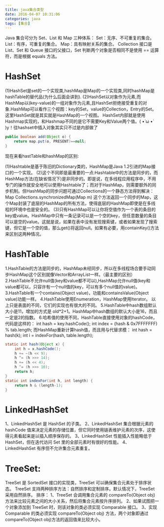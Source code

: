 ```yaml
---
title: java集合类型
date: 2016-04-07 10:31:06
categories: java
tags: [集合]
---
```

Java 集合可分为 Set、List 和 Map 三种体系：
Set：无序、不可重复的集合。
List：有序，可重复的集合。
Map：具有映射关系的集合。
Collection 接口是 List、Set 和 Queue 接口的父接口，Set 判断两个对象是否相同不是使用 == 运算符，而是根据 equals 方法。
<!-- more -->
# HashSet
(1)HashSet是set的一个实现类,hashMap是Map的一个实现类,同时hashMap是hashTable的替代品(为什么后面会讲到).
(2)HashSet以对象作为元素,而HashMap以(key-value)的一组对象作为元素,且HashSet拒绝接受重复的对象.HashMap可以看作三个视图：key的Set，value的Collection，Entry的Set。 这里HashSet就是其实就是HashMap的一个视图。
HashSet内部就是使用Hashmap实现的，和Hashmap不同的是它不需要Key和Value两个值。( •̀ ω •́ )y！往hashset中插入对象其实只不过是内部做了
``` java
public boolean add(Object o) {
	return map.put(o, PRESENT)==null;
}
```
现在来看hastTable和hashMap的区别:

(1)Hashtable是基于陈旧的Dictionary类的，HashMap是Java 1.2引进的Map接口的一个实现。
(2)这个不同即是最重要的一点:Hashtable中的方法是同步的，而HashMap方法(在缺省情况下)是非同步的。即是说，在多线程应用程序中，不用专门的操作就安全地可以使用Hashtable了；而对于HashMap，则需要额外的同步机制。但HashMap的同步问题可通过Collections的一个静态方法得到解决：Map Collections.synchronizedMap(Map m)
这个方法返回一个同步的Map，这个Map封装了底层的HashMap的所有方法，使得底层的HashMap即使是在多线程的环境中也是安全的。
(3)只有HashMap可以让你将空值作为一个表的条目的key或value。HashMap中只有一条记录可以是一个空的key，但任意数量的条目可以是空的value。这就是说，如果在表中没有发现搜索键，或者如果发现了搜索键，但它是一个空的值，那么get()将返回null。如果有必要，用containKey()方法来区别这两种情况。

# HashTable
1.HashTable的方法是同步的，HashMap未经同步，所以在多线程场合要手动同步HashMap这个区别就像Vector和ArrayList一样。（最主要的区别）
2.HashTable不允许null值(key和value都不可以),HashMap允许null值(key和value都可以，只容许有一个null值的key，可以有多个null值的value)。
3.HashTable有一个contains(Object value)，功能和containsValue(Object value)功能一样。
4.HashTable使用Enumeration，HashMap使用Iterator。
以上只是表面的不同，它们的实现也有很大的不同。
5.HashTable中hash数组默认大小是11，增加的方式是 old*2+1。HashMap中hash数组的默认大小是16，而且一定是2的指数。
6.哈希值的使用不同，HashTable直接使用对象的hashCode，代码是这样的：
      int hash = key.hashCode();
      int index = (hash & 0x7FFFFFFF) % tab.length;
而HashMap重新计算hash值，而且用与代替求模：
int hash = hash(k);
int i = indexFor(hash, table.length);

 
``` java
static int hash(Object x) {
　　 int h = x.hashCode();
　　 h += ~(h << 9);
　　 h ^= (h >>> 14);
　　 h += (h << 4);
　　 h ^= (h >>> 10);
　　 return h;
}
static int indexFor(int h, int length) {
　　 return h & (length-1);
}
```

# LinkedHashSet
1、LinkedHashSet 是 HashSet 的子类。
2、LinkedHashSet 集合根据元素的 hashCode 值来决定元素的存储位置，但它同时使用链表维护元素的次序，这使得元素看起来是以插入顺序保存的。
3、LinkedHashSet 性能插入性能略低于 HashSet，但在迭代访问 Set 里的全部元素时有很好的性能。
4、LinkedHashSet 有序但不允许集合元素重复。

# TreeSet:
TreeSet 是 SortedSet 接口的实现类，TreeSet 可以确保集合元素处于排序状态。
TreeSet 支持两种排序方法：自然排序和定制排序。默认情况下，TreeSet 采用自然排序。
排序：
1、TreeSet 会调用集合元素的 compareTo(Object obj) 方法来比较元素之间的大小关系，然后将集合元素按升序排列。
2、如果试图把一个对象添加到 TreeSet 时，则该对象的类必须实现 Comparable 接口。
3、实现 Comparable 的类必须实现 compareTo(Object obj) 方法，两个对象即通过
compareTo(Object obj)方法的返回值来比较大小。